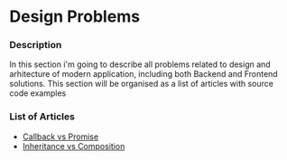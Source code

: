 # Design Problems

### Description

In this section i'm going to describe all problems related to design and arhitecture of modern application, including both Backend and Frontend solutions.
This section will be organised as a list of articles with source code examples

### List of Articles

* [Callback vs Promise](https://github.com/dgaydukov/how-to-become-a-senior-js-developer/blob/master/design/callback-vs-promise.md)
* [Inheritance vs Composition](https://github.com/dgaydukov/how-to-become-a-senior-js-developer/blob/master/design/inheritance-vs-composition.md)
